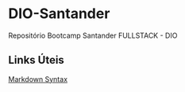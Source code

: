 # DIO-Santander
Repositório Bootcamp Santander FULLSTACK - DIO

## Links Úteis
[Markdown Syntax](https://www.markdownguide.org/basic-syntax/)
